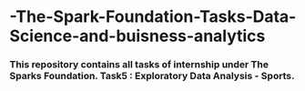 # -The-Spark-Foundation-Tasks-Data-Science-and-buisness-analytics

### This repository contains all tasks of internship under The Sparks Foundation. Task5 : Exploratory Data Analysis - Sports.
